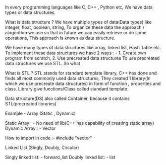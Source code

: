 In every programming languages like C, C++ , Python etc, We have data types or data structures.

What is data structure ?
We have multiple types of data(Data types) like integer, float, boolean, string, To organize these data the approach / alogorithm we use so that in future we can easily retrieve or do some operations, This approach is known as data structure.

We have many types of data structures like array, linked list, Hash Table etc.
To implement these data structures we have 2 ways : - 1. Create own program from scratch, 2. Use precreated data structures 
To use precreated data structures we use STL. So what 

What is STL ?
STL stands for standard template library,  C++ has done and finds all most commonly used data structures, They created 1 library(In which we use precreate data structures) in form of function , properties and class. Library give functions/Class called standard template.

Data structure(DS) also called Container, because it contains STL(precreated libraries) 

Example - Array (Static , Dynamic) 

Static Array : - No need of lib(C++ has capability of creating static array)
Dynamic Array : - Vector

How to import in code :- #include "vector"

Linked List (Singly, Doubly, Circular)

Singly linked list: - forward_list
Doubly linked list: - list